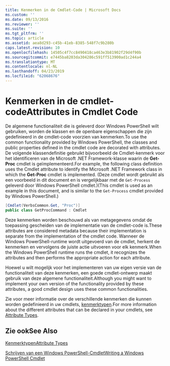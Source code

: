 ```yaml
---
title: Kenmerken in de Cmdlet-Code | Microsoft Docs
ms.custom: ''
ms.date: 09/13/2016
ms.reviewer: ''
ms.suite: ''
ms.tgt_pltfrm: ''
ms.topic: article
ms.assetid: aea8d293-c45b-41eb-8385-548f7c9b280b
caps.latest.revision: 10
ms.openlocfilehash: 14505c4f7cc8490418ca463e3b81902f29d4f90b
ms.sourcegitcommit: e7445ba8203da304286c591ff513900ad1c244a4
ms.translationtype: MT
ms.contentlocale: nl-NL
ms.lasthandoff: 04/23/2019
ms.locfileid: "62068676"
---
```

# <a name="attributes-in-cmdlet-code"></a><span data-ttu-id="d0cf3-102">Kenmerken in de cmdlet-code</span><span class="sxs-lookup"><span data-stu-id="d0cf3-102">Attributes in Cmdlet Code</span></span>

<span data-ttu-id="d0cf3-103">De algemene functionaliteit die is geleverd door Windows PowerShell wilt gebruiken, worden de klassen en de openbare eigenschappen die zijn gedefinieerd in de cmdlet-code voorzien van kenmerken.</span><span class="sxs-lookup"><span data-stu-id="d0cf3-103">To use the common functionality provided by Windows PowerShell, the classes and public properties defined in the cmdlet code are decorated with attributes.</span></span> <span data-ttu-id="d0cf3-104">De volgende klassendefinitie gebruikt bijvoorbeeld de Cmdlet-kenmerk voor het identificeren van de Microsoft .NET Framework-klasse waarin de **Get-Proc** cmdlet is geïmplementeerd.</span><span class="sxs-lookup"><span data-stu-id="d0cf3-104">For example, the following class definition uses the Cmdlet attribute to identify the Microsoft .NET Framework class in which the **Get-Proc** cmdlet is implemented.</span></span> <span data-ttu-id="d0cf3-105">(Deze cmdlet wordt gebruikt als een voorbeeld in dit document en is vergelijkbaar met de `Get-Process` geleverd door Windows PowerShell cmdlet.)</span><span class="sxs-lookup"><span data-stu-id="d0cf3-105">(This cmdlet is used as an example in this document, and is similar to the `Get-Process` cmdlet provided by Windows PowerShell.)</span></span>

```csharp
[Cmdlet(VerbsCommon.Get, "Proc")]
public class GetProcCommand : Cmdlet
```

<span data-ttu-id="d0cf3-106">Deze kenmerken worden beschouwd als van metagegevens omdat de toepassing gescheiden van de implementatie van de cmdlet-code is.</span><span class="sxs-lookup"><span data-stu-id="d0cf3-106">These attributes are considered metadata because their implementation is separate from the implementation of the cmdlet code.</span></span> <span data-ttu-id="d0cf3-107">Wanneer de Windows PowerShell-runtime wordt uitgevoerd van de cmdlet, herkent de kenmerken en vervolgens de juiste actie uitvoeren voor elk kenmerk.</span><span class="sxs-lookup"><span data-stu-id="d0cf3-107">When the Windows PowerShell runtime runs the cmdlet, it recognizes the attributes and then performs the appropriate action for each attribute.</span></span>

<span data-ttu-id="d0cf3-108">Hoewel u wilt mogelijk voor het implementeren van uw eigen versie van de functionaliteit van deze kenmerken, een goede cmdlet-ontwerp maakt gebruik van deze algemene functionaliteit.</span><span class="sxs-lookup"><span data-stu-id="d0cf3-108">Although you might want to implement your own version of the functionality provided by these attributes, a good cmdlet design uses these common functionalities.</span></span>

<span data-ttu-id="d0cf3-109">Zie voor meer informatie over de verschillende kenmerken die kunnen worden gedefinieerd in uw cmdlets, [kenmerktypen](./attribute-types.md).</span><span class="sxs-lookup"><span data-stu-id="d0cf3-109">For more information about the different attributes that can be declared in your cmdlets, see [Attribute Types](./attribute-types.md).</span></span>

## <a name="see-also"></a><span data-ttu-id="d0cf3-110">Zie ook</span><span class="sxs-lookup"><span data-stu-id="d0cf3-110">See Also</span></span>

[<span data-ttu-id="d0cf3-111">Kenmerktypen</span><span class="sxs-lookup"><span data-stu-id="d0cf3-111">Attribute Types</span></span>](./attribute-types.md)

[<span data-ttu-id="d0cf3-112">Schrijven van een Windows PowerShell-Cmdlet</span><span class="sxs-lookup"><span data-stu-id="d0cf3-112">Writing a Windows PowerShell Cmdlet</span></span>](./writing-a-windows-powershell-cmdlet.md)
